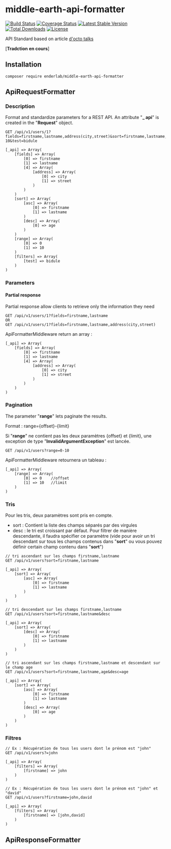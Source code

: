 # middle-earth-api-formatter

[![Build Status](https://travis-ci.org/ender9108/middle-earth-api-formatter.svg?branch=master)](https://travis-ci.org/ender9108/middle-earth-api-formatter)
[![Coverage Status](https://coveralls.io/repos/github/ender9108/middle-earth-api-formatter/badge.svg?branch=master)](https://coveralls.io/github/ender9108/middle-earth-api-formatter?branch=master)
[![Latest Stable Version](https://poser.pugx.org/enderlab/middle-earth-api-formatter/v/stable)](https://packagist.org/packages/enderlab/middle-earth-api-formatter)
[![Total Downloads](https://poser.pugx.org/enderlab/middle-earth-api-formatter/downloads)](https://packagist.org/packages/enderlab/middle-earth-api-formatter)
[![License](https://poser.pugx.org/enderlab/middle-earth-api-formatter/license)](https://packagist.org/packages/enderlab/middle-earth-api-formatter)

API Standard based on article [d'octo talks](https://blog.octo.com/designer-une-api-rest/)

[**Tradction en cours**]


## Installation

```
composer require enderlab/middle-earth-api-formatter
```


## ApiRequestFormatter

### Description
Format and standardize parameters for a REST API. An attribute "**_ api**" is created in the "**Request**" object.

```
GET /api/v1/users/1?fields=firstname,lastname,address(city,street)&sort=firstname,lastname,age&desc=age&range=0-10&test=bidule

[_api] => Array(
    [fields] => Array(
        [0] => firstname
        [1] => lastname
        [4] => Array(
            [address] => Array(
                [0] => city
                [1] => street
            )
        )
    )
    [sort] => Array(
        [asc] => Array(
            [0] => firstname
            [1] => lastname
        )
        [desc] => Array(
            [0] => age
        )
    )
    [range] => Array(
        [0] => 0
        [1] => 10
    )
    [filters] => Array(
        [test] => bidule
    )
)
```

### Parameters

#### Partial response

Partial response allow clients to retrieve only the information they need

```
GET /api/v1/users/1?fields=firstname,lastname
OR
GET /api/v1/users/1?fields=firstname,lastname,address(city,street)
```

ApiFormatterMiddleware return an array :
```
[_api] => Array(
    [fields] => Array(
        [0] => firstname
        [1] => lastname
        [4] => Array(
            [address] => Array(
                [0] => city
                [1] => street
            )
        )
    )
)
```

### Pagination

The parameter "**range**" lets paginate the results.

Format : range={offset}-{limit}

Si "**range**" ne contient pas les deux paramètres {offset} et {limit}, une exception de type 
"**InvalidArgumentException**" est lancée.

```
GET /api/v1/users?range=0-10
```

ApiFormatterMiddleware retournera un tableau :
```
[_api] => Array(
    [range] => Array(
        [0] => 0    //offset
        [1] => 10   //limit
    )
)
```

### Tris

Pour les tris, deux paramètres sont pris en compte.
- sort : Contient la liste des champs séparés par des virgules
- desc : le tri est croissant par défaut. Pour filtrer de manière descendante, il faudra spécifier
ce paramètre (vide pour avoir un tri descendant sur tous les champs contenus dans "**sort**" ou 
vous pouvez définir certain champ contenu dans "**sort**")

```
// tri ascendant sur les champs firstname,lastname
GET /api/v1/users?sort=firstname,lastname

[_api] => Array(
    [sort] => Array(
        [asc] => Array(
            [0] => firstname
            [1] => lastname
        )
    )
)

// tri descendant sur les champs firstname,lastname
GET /api/v1/users?sort=firstname,lastname&desc

[_api] => Array(
    [sort] => Array(
        [desc] => Array(
            [0] => firstname
            [1] => lastname
        )
    )
)

// tri ascendant sur les champs firstname,lastname et descendant sur le champ age
GET /api/v1/users?sort=firstname,lastname,age&desc=age

[_api] => Array(
    [sort] => Array(
        [asc] => Array(
            [0] => firstname
            [1] => lastname
        )
        [desc] => Array(
            [0] => age
        )
    )
)
```

### Filtres

```
// Ex : Récupération de tous les users dont le prénom est "john"
GET /api/v1/users?=john

[_api] => Array(
    [filters] => Array(
        [firstname] => john
    )
)

// Ex : Récupération de tous les users dont le prénom est "john" et "david"
GET /api/v1/users?firstname=john,david

[_api] => Array(
    [filters] => Array(
        [firstname] => [john,david]
    )
)
```


## ApiResponseFormatter